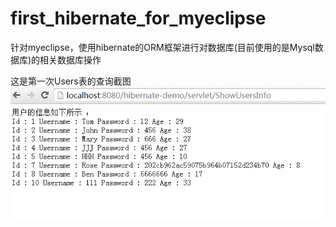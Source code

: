 # first_hibernate_for_myeclipse
针对myeclipse，使用hibernate的ORM框架进行对数据库(目前使用的是Mysql数据库)的相关数据库操作

这是第一次Users表的查询截图
    ![](https://github.com/hohoTT/first_hibernate_for_myeclipse/blob/master/WebRoot/WEB-INF/static/images/%E6%9F%A5%E8%AF%A2%E4%BF%A1%E6%81%AF.png)
    

